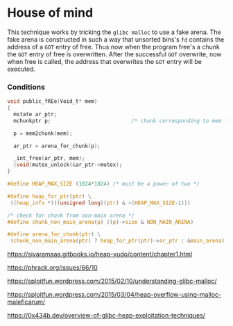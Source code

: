 

# House of mind
This technique works by tricking the `glibc malloc` to use a fake arena. The fake arena is constructed in such a way that unsorted bins's `fd` contains the address of a `GOT` entry of free. Thus now when the program free's a chunk the `GOT` entry of free is overwritten. After the successful `GOT` overwrite, now when free is called, the address that overwrites the `GOT` entry will be executed.

### Conditions



```c
void public_fREe(Void_t* mem)
{
  mstate ar_ptr;
  mchunkptr p;                          /* chunk corresponding to mem */

  p = mem2chunk(mem);

  ar_ptr = arena_for_chunk(p);

  _int_free(ar_ptr, mem);
  (void)mutex_unlock(&ar_ptr->mutex);
}

#define HEAP_MAX_SIZE (1024*1024) /* must be a power of two */

#define heap_for_ptr(ptr) \
 ((heap_info *)((unsigned long)(ptr) & ~(HEAP_MAX_SIZE-1)))

/* check for chunk from non-main arena */
#define chunk_non_main_arena(p) ((p)->size & NON_MAIN_ARENA)

#define arena_for_chunk(ptr) \
 (chunk_non_main_arena(ptr) ? heap_for_ptr(ptr)->ar_ptr : &main_arena)
```



https://sivaramaaa.gitbooks.io/heap-vudo/content/chapter1.html

https://phrack.org/issues/66/10

https://sploitfun.wordpress.com/2015/02/10/understanding-glibc-malloc/

https://sploitfun.wordpress.com/2015/03/04/heap-overflow-using-malloc-maleficarum/

https://0x434b.dev/overview-of-glibc-heap-exploitation-techniques/